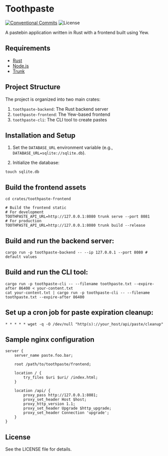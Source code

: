 # Toothpaste

[![Conventional Commits](https://img.shields.io/badge/Conventional%20Commits-1.0.0-yellow.svg)](https://conventionalcommits.org)
![License](https://img.shields.io/github/license/aeyoll/toothpaste)

A pastebin application written in Rust with a frontend built using Yew.

## Requirements

- [Rust](https://www.rust-lang.org/)
- [Node.js](https://nodejs.org/)
- [Trunk](https://trunkrs.dev/)

## Project Structure

The project is organized into two main crates:

1. `toothpaste-backend`: The Rust backend server
2. `toothpaste-frontend`: The Yew-based frontend
3. `toothpaste-cli`: The CLI tool to create pastes

## Installation and Setup

1. Set the `DATABASE_URL` environment variable (e.g., `DATABASE_URL=sqlite://sqlite.db`).

2. Initialize the database:

```shell
touch sqlite.db
```

## Build the frontend assets

```shell
cd crates/toothpaste-frontend

# Build the frontend static
# For development
TOOTHPASTE_API_URL=http://127.0.0.1:8080 trunk serve --port 8081
# For production
TOOTHPASTE_API_URL=http://127.0.0.1:8080 trunk build --release
```

## Build and run the backend server:

```shell
cargo run -p toothpaste-backend -- --ip 127.0.0.1 --port 8080 # default values
```

## Build and run the CLI tool:

```shell
cargo run -p toothpaste-cli -- --filename toothpaste.txt --expire-after 86400 < your-content.txt
cat your-content.txt | cargo run -p toothpaste-cli -- --filename toothpaste.txt --expire-after 86400
```

## Set up a cron job for paste expiration cleanup:

```shell
* * * * * wget -q -O /dev/null "http(s)://your_host/api/paste/cleanup"
```

## Sample nginx configuration

```nginx
server {
    server_name paste.foo.bar;

    root /path/to/toothpaste/frontend;

    location / {
        try_files $uri $uri/ /index.html;
    }

    location /api/ {
        proxy_pass http://127.0.0.1:8081;
        proxy_set_header Host $host;
        proxy_http_version 1.1;
        proxy_set_header Upgrade $http_upgrade;
        proxy_set_header Connection 'upgrade';
    }
}
```

## License

See the LICENSE file for details.
